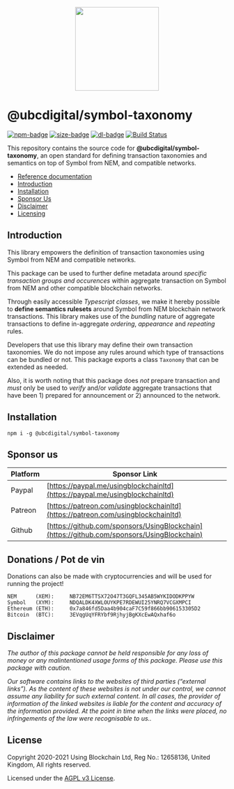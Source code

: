 <p align="center"><img src="https://ubc.digital/wp-content/uploads/2021/04/logo-using-blockchain.png" width="192"></p>

# @ubcdigital/symbol-taxonomy

[![npm-badge][npm-badge]][npm-url]
[![size-badge][size-badge]][npm-url]
[![dl-badge][dl-badge]][npm-url]
[![Build Status](https://travis-ci.com/UsingBlockchain/symbol-taxonomy.svg?branch=main)](https://travis-ci.com/UsingBlockchain/symbol-taxonomy)

This repository contains the source code for **@ubcdigital/symbol-taxonomy**, an open standard for defining transaction taxonomies and semantics on top of Symbol from NEM, and compatible networks.

- [Reference documentation][ref-docs]
- [Introduction](#introduction)
- [Installation](#installation)
- [Sponsor Us](#sponsor-us)
- [Disclaimer](#disclaimer)
- [Licensing](#license)

## Introduction

This library empowers the definition of transaction taxonomies using Symbol from NEM and compatible networks.

This package can be used to further define metadata around *specific transaction groups and occurences* within aggregate transaction on Symbol from NEM and other compatible blockchain networks.

Through easily accessible *Typescript classes*, we make it hereby possible to **define semantics rulesets** around Symbol from NEM blockchain network transactions. This library makes use of the *bundling* nature of aggregate transactions to define in-aggregate *ordering*, *appearance* and *repeating* rules.

Developers that use this library may define their own transaction taxonomies. We do not impose any rules around which type of transactions can be bundled or not. This package exports a class `Taxonomy` that can be extended as needed.

Also, it is worth noting that this package does *not* prepare transaction and *must* only be used to *verify* and/or *validate* aggregate transactions that have been 1) prepared for announcement or 2) announced to the network.

## Installation

`npm i -g @ubcdigital/symbol-taxonomy`

## Sponsor us

| Platform | Sponsor Link |
| --- | --- |
| Paypal | [https://paypal.me/usingblockchainltd](https://paypal.me/usingblockchainltd) |
| Patreon | [https://patreon.com/usingblockchainltd](https://patreon.com/usingblockchainltd) |
| Github | [https://github.com/sponsors/UsingBlockchain](https://github.com/sponsors/UsingBlockchain) |

## Donations / Pot de vin

Donations can also be made with cryptocurrencies and will be used for running the project!

    NEM      (XEM):     NB72EM6TTSX72O47T3GQFL345AB5WYKIDODKPPYW
    Symbol   (XYM):     NDQALDK4XWLOUYKPE7RDEWUI25YNRQ7VCGXMPCI
    Ethereum (ETH):     0x7a846fd5Daa4b904caF7C59f866bb906153305D2
    Bitcoin  (BTC):     3EVqgUqYFRYbf9RjhyjBgKXcEwAQxhaf6o

## Disclaimer

  *The author of this package cannot be held responsible for any loss of money or any malintentioned usage forms of this package. Please use this package with caution.*

  *Our software contains links to the websites of third parties (“external links”). As the content of these websites is not under our control, we cannot assume any liability for such external content. In all cases, the provider of information of the linked websites is liable for the content and accuracy of the information provided. At the point in time when the links were placed, no infringements of the law were recognisable to us..*

## License

Copyright 2020-2021 Using Blockchain Ltd, Reg No.: 12658136, United Kingdom, All rights reserved.

Licensed under the [AGPL v3 License](LICENSE).

[ref-docs]: https://symbol-taxonomy.symbol.ninja/

[npm-url]: https://www.npmjs.com/package/@ubcdigital/symbol-taxonomy
[npm-badge]: https://img.shields.io/npm/v/@ubcdigital/symbol-taxonomy
[size-badge]: https://img.shields.io/bundlephobia/min/@ubcdigital/symbol-taxonomy
[dl-badge]: https://img.shields.io/npm/dt/@ubcdigital/symbol-taxonomy

